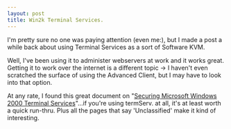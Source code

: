 ```yaml
---
layout: post
title: Win2k Terminal Services.
---
```

I'm pretty sure no one was paying attention  (even me:), but I made a post a while back about using Terminal Services as a sort of Software KVM.

Well, I've been using it to administer webservers at work and it works great. Getting it to work over the internet is a different topic -&gt; I haven't even scratched the surface of using the Advanced Client, but I may have to look into that option.

At any rate, I found this great document on "[Securing Microsoft Windows 2000 Terminal Services](http://nsa1.www.conxion.com/win2k/guides/w2k-19.pdf)"...if you're using termServ. at all, it's at least worth a quick run-thru. Plus all the pages that say 'Unclassified' make it kind of interesting.